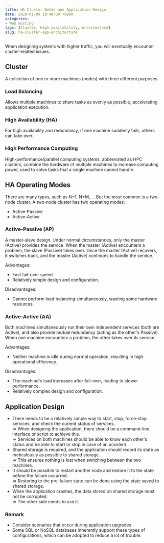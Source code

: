 ```yaml
---
title: HA Cluster Notes and Application Design
date: 2020-01-09 19:40:00 +0800
categories:
- Web Hosting
tags: [Cluster, High availability, Architecture]
slug: ha-cluster-app-architecture
---
```

When designing systems with higher traffic, you will eventually encounter cluster-related issues.

## Cluster
A collection of one or more machines (nodes) with three different purposes:

### Load Balancing
Allows multiple machines to share tasks as evenly as possible,
accelerating application execution.

### High Availability (HA)
For high availability and redundancy,
if one machine suddenly fails, others can take over.
<!-- more -->

### High Performance Computing
High-performance/parallel computing systems,
abbreviated as HPC clusters,
combine the hardware of multiple machines to increase computing power,
used to solve tasks that a single machine cannot handle.

## HA Operating Modes
There are many types, such as N+1, N+M, ...
But the most common is a two-node cluster.
A two-node cluster has two operating modes:
* Active-Passive
* Active-Active

### Active-Passive (AP)
A master-slave design.
Under normal circumstances, only the master (Active) provides the service.
When the master (Active) encounters a problem, the slave (Passive) takes over.
Once the master (Active) recovers, it switches back, and the master (Active) continues to handle the service.

Advantages:
* Fast fail-over speed.
* Relatively simple design and configuration.

Disadvantages:
* Cannot perform load balancing simultaneously, wasting some hardware resources.

### Active-Active (AA)
Both machines simultaneously run their own independent services (both are Active),
and also provide mutual redundancy (acting as the other's Passive).
When one machine encounters a problem, the other takes over its service.

Advantages:
* Neither machine is idle during normal operation,
resulting in high operational efficiency.

Disadvantages:
* The machine's load increases after fail-over,
leading to slower performance.
* Relatively complex design and configuration.

## Application Design
* There needs to be a relatively simple way to start, stop, force-stop services, and check the current status of services.  
=> When designing the application, there should be a command-line interface or script to achieve this.  
=> Services on both machines should be able to know each other's status and be able to start or stop in case of an accident.  
* Shared storage is required,
and the application should record its state as meticulously as possible to shared storage.  
=> This ensures nothing is lost when switching between the two machines.  
* It should be possible to restart another node and restore it to the state before the failure occurred.  
=> Restoring to the pre-failure state can be done using the state saved to shared storage.
* When the application crashes, the data stored on shared storage must not be corrupted.  
=> The other side needs to use it.

### Remark
* Consider scenarios that occur during application upgrades.
* Some SQL or NoSQL databases inherently support these types of configurations, which can be adopted to reduce a lot of trouble.
